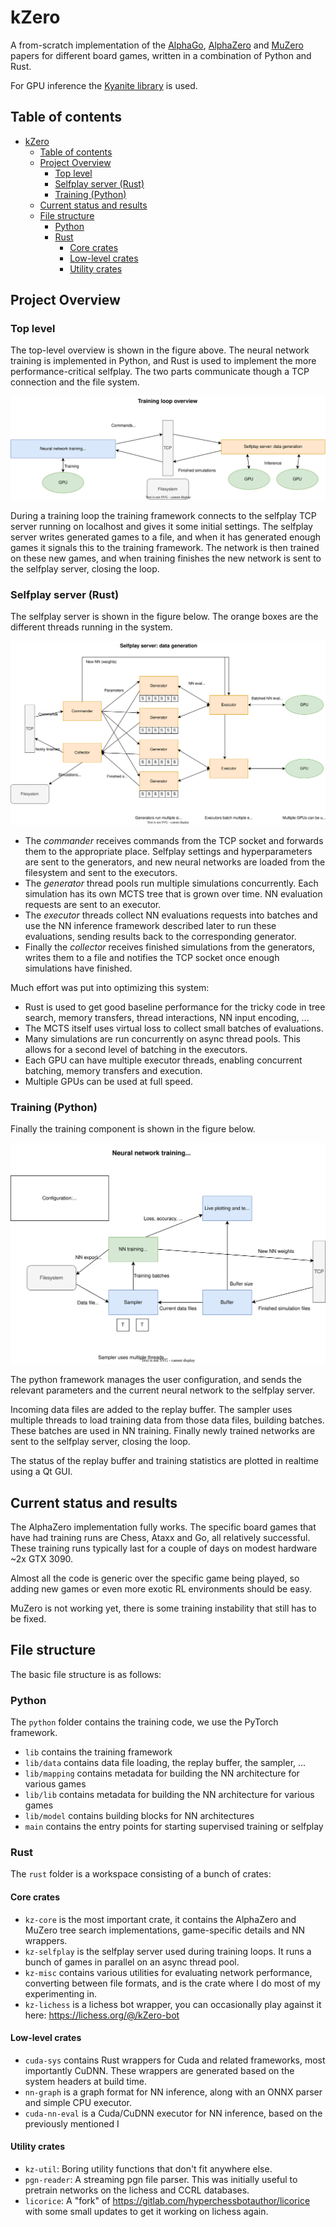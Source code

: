 # kZero

A from-scratch implementation of the [AlphaGo](https://www.nature.com/articles/nature24270), [AlphaZero](https://arxiv.org/abs/1712.01815) and [MuZero](https://www.nature.com/articles/s41586-020-03051-4.epdf) papers for different board games, written in a combination of Python and Rust.

For GPU inference the [Kyanite library](https://github.com/KarelPeeters/Kyanite) is used.

## Table of contents

<!-- TOC -->
* [kZero](#kzero)
  * [Table of contents](#table-of-contents)
  * [Project Overview](#project-overview)
    * [Top level](#top-level)
    * [Selfplay server (Rust)](#selfplay-server-rust)
    * [Training (Python)](#training-python)
  * [Current status and results](#current-status-and-results)
  * [File structure](#file-structure)
    * [Python](#python)
    * [Rust](#rust)
      * [Core crates](#core-crates)
      * [Low-level crates](#low-level-crates)
      * [Utility crates](#utility-crates)
<!-- TOC -->

## Project Overview

### Top level

The top-level overview is shown in the figure above. The neural network training is implemented in Python, and Rust is used to implement the more performance-critical selfplay. The two parts communicate though a TCP connection and the file system.

![Top level system diagram](./docs/arch_overview.svg)

During a training loop the training framework connects to the selfplay TCP server running on localhost and gives it some initial settings. The selfplay server writes generated games to a file, and when it has generated enough games it signals this to the training framework. The network is then trained on these new games, and when training finishes the new network is sent to the selfplay server, closing the loop.

### Selfplay server (Rust)

The selfplay server is shown in the figure below. The orange boxes are the different threads running in the system.

![Selfplay server diagram](./docs/arch_selfplay.svg)

* The _commander_ receives commands from the TCP socket and forwards them to the appropriate place. Selfplay settings and hyperparameters are sent to the generators, and new neural networks are loaded from the filesystem and sent to the executors.
* The _generator_ thread pools run multiple simulations concurrently. Each simulation has its own MCTS tree that is grown over time. NN evaluation requests are sent to an executor.
* The _executor_ threads collect NN evaluations requests into batches and use the NN inference framework described later to run these evaluations, sending results back to the corresponding generator.
* Finally the _collector_ receives finished simulations from the generators, writes them to a file and notifies the TCP socket once enough simulations have finished.

Much effort was put into optimizing this system:

* Rust is used to get good baseline performance for the tricky code in tree search, memory transfers, thread interactions, NN input encoding, ...
* The MCTS itself uses virtual loss to collect small batches of evaluations.
* Many simulations are run concurrently on async thread pools. This allows for a second level of batching in the executors.
* Each GPU can have multiple executor threads, enabling concurrent batching, memory transfers and execution.
* Multiple GPUs can be used at full speed.

### Training (Python)

Finally the training component is shown in the figure below.

![Training diagram](./docs/arch_training.svg)

The python framework manages the user configuration, and sends the relevant parameters and the current neural network to the selfplay server. 

Incoming data files are added to the replay buffer. The sampler uses multiple threads to load training data from those data files, building batches. These batches are used in NN training. Finally newly trained networks are sent to the selfplay server, closing the loop.

The status of the replay buffer and training statistics are plotted in realtime using a Qt GUI.


## Current status and results

The AlphaZero implementation fully works. The specific board games that have had training runs are Chess, Ataxx and Go, all relatively successful. These training runs typically last for a couple of days on modest hardware ~2x GTX 3090.

Almost all the code is generic over the specific game being played, so adding new games or even more exotic RL environments should be easy.

MuZero is not working yet, there is some training instability that still has to be fixed.

## File structure

The basic file structure is as follows:

### Python

The `python` folder contains the training code, we use the PyTorch framework. 

* `lib` contains the training framework
* `lib/data` contains data file loading, the replay buffer, the sampler, ...
* `lib/mapping` contains metadata for building the NN architecture for various games
* `lib/lib` contains metadata for building the NN architecture for various games
* `lib/model` contains building blocks for NN architectures
* `main` contains the entry points for starting supervised training or selfplay

### Rust

The `rust` folder is a workspace consisting of a bunch of crates:

#### Core crates

* `kz-core` is the most important crate, it contains the AlphaZero and MuZero tree search implementations, game-specific details and NN wrappers.
* `kz-selfplay` is the selfplay server used during training loops. It runs a bunch of games in parallel on an async thread pool.
* `kz-misc` contains various utilities for evaluating network performance, converting between file formats, and is the crate where I do most of my experimenting in.
* `kz-lichess` is a lichess bot wrapper, you can occasionally play against it here: https://lichess.org/@/kZero-bot

#### Low-level crates

* `cuda-sys` contains Rust wrappers for Cuda and related frameworks, most importantly CuDNN. These wrappers are generated based on the system headers at build time.
* `nn-graph` is a graph format for NN inference, along with an ONNX parser and simple CPU executor.
* `cuda-nn-eval` is a Cuda/CuDNN executor for NN inference, based on the previously mentioned I

#### Utility crates

* `kz-util`: Boring utility functions that don't fit anywhere else.
* `pgn-reader`: A streaming pgn file parser. This was initially useful to pretrain networks on the lichess and CCRL databases.
* `licorice`: A "fork" of https://gitlab.com/hyperchessbotauthor/licorice with some small updates to get it working on lichess again.
